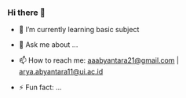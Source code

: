 ### Hi there 👋

- 🌱 I’m currently learning basic subject


- 💬 Ask me about ...
- 📫 How to reach me: aaabyantara21@gmail.com | arya.abyantara11@ui.ac.id

- ⚡ Fun fact: ...

